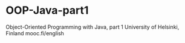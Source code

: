 # OOP-Java-part1
Object-Oriented Programming with Java, part 1     University of Helsinki, Finland     mooc.fi/english
